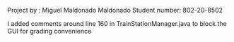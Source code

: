 Project by : Miguel Maldonado Maldonado
Student number: 802-20-8502

I added comments around line 160 in TrainStationManager.java to block the GUI for grading convenience
